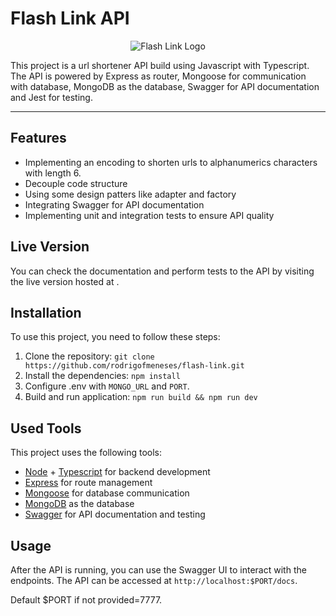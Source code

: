 # Flash Link API

<p align="center">
  <img src="./assets/" alt="Flash Link Logo">
</p>

This project is a url shortener API build using Javascript with Typescript. The API is powered by Express as router, Mongoose for communication with database, MongoDB as the database, Swagger for API documentation and Jest for testing.

---

## Features

- Implementing an encoding to shorten urls to alphanumerics characters with length 6.
- Decouple code structure
- Using some design patters like adapter and factory
- Integrating Swagger for API documentation
- Implementing unit and integration tests to ensure API quality

## Live Version

You can check the documentation and perform tests to the API by visiting the live version hosted at []().

## Installation

To use this project, you need to follow these steps:

1. Clone the repository: `git clone https://github.com/rodrigofmeneses/flash-link.git`
2. Install the dependencies: `npm install`
3. Configure .env with `MONGO_URL` and `PORT`.
4. Build and run application: `npm run build && npm run dev`

## Used Tools

This project uses the following tools:

- [Node](https://nodejs.org/) + [Typescript](https://www.typescriptlang.org/) for backend development
- [Express](https://expressjs.com/) for route management
- [Mongoose](https://mongoosejs.com//) for database communication
- [MongoDB](https://mongodb.com/) as the database
- [Swagger](https://swagger.io/) for API documentation and testing

## Usage

After the API is running, you can use the Swagger UI to interact with the endpoints. The API can be accessed at `http://localhost:$PORT/docs`.

Default $PORT if not provided=7777.
